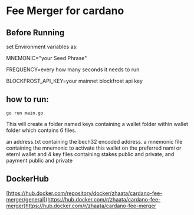 # Fee Merger for cardano

## Before Running
set Environment variables as:

MNEMONIC="your Seed Phrase"

FREQUENCY=every how many seconds it needs to run

BLOCKFROST_API_KEY=your mainnet blockfrost api key


## how to run:

`go run main.go`

This will create a folder named keys containing a wallet folder
within wallet folder which contains 6 files.

an address.txt containing the bech32 encoded address.
a mnemonic file containing the mnemonic to activate this wallet on the preferred nami or eternl wallet
and 4 key files containing stakes public and private, and payment public and private


## DockerHub

[https://hub.docker.com/repository/docker/zhaata/cardano-fee-merger/general](https://hub.docker.com/r/zhaata/cardano-fee-merger)https://hub.docker.com/r/zhaata/cardano-fee-merger
